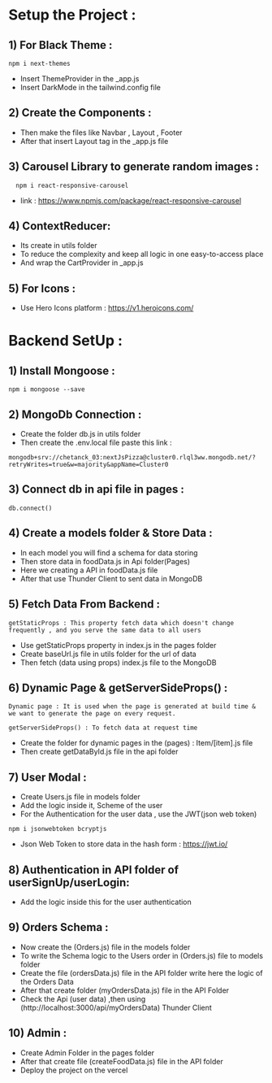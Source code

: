 # Setup the Project :
## 1) For Black Theme : 
```
npm i next-themes
```
- Insert ThemeProvider in the _app.js
- Insert DarkMode in the tailwind.config file 

## 2) Create the Components :
- Then make the files like Navbar , Layout , Footer
- After that insert Layout tag in the _app.js file

## 3) Carousel Library to generate random images :
```
  npm i react-responsive-carousel
```
- link :  https://www.npmjs.com/package/react-responsive-carousel

## 4) ContextReducer:

- Its create in utils folder
- To reduce the complexity and keep all logic in one easy-to-access place
- And wrap the CartProvider in _app.js

## 5) For Icons :
- Use Hero Icons platform : https://v1.heroicons.com/


# Backend SetUp :

## 1) Install Mongoose :

```
npm i mongoose --save
```
## 2) MongoDb Connection :
- Create the folder db.js in utils folder
- Then create the .env.local file paste this link :
```
mongodb+srv://chetanck_03:nextJsPizza@cluster0.rlql3ww.mongodb.net/?retryWrites=true&w=majority&appName=Cluster0
```
## 3) Connect db in api file in pages :

```
db.connect()
```
## 4) Create a models folder & Store Data :
- In each model you will find a schema for data storing
- Then store data in foodData.js in Api folder(Pages)
- Here we creating a API in foodData.js file
- After that use Thunder Client to sent data in MongoDB 

## 5) Fetch Data From Backend :
```
getStaticProps : This property fetch data which doesn't change frequently , and you serve the same data to all users
```
- Use getStaticProps property in index.js in the pages folder
- Create baseUrl.js file in utils folder for the url of data
- Then fetch (data using props) index.js file to the MongoDB

## 6) Dynamic Page & getServerSideProps() : 

```
Dynamic page : It is used when the page is generated at build time & we want to generate the page on every request.

```
```
getServerSideProps() : To fetch data at request time

```
- Create the folder for dynamic pages in the (pages) : Item/[item].js file
- Then create getDataById.js file in the api folder

## 7) User Modal :
- Create Users.js file in models folder
- Add the logic inside it, Scheme of the user 
- For the Authentication for the user data , use the JWT(json web token)
```
npm i jsonwebtoken bcryptjs
```
- Json Web Token to store data in the hash form : https://jwt.io/

## 8) Authentication  in API folder of userSignUp/userLogin:
- Add the logic inside this for the user authentication

## 9) Orders Schema :
- Now create the (Orders.js) file in the models folder
- To write the Schema logic to the Users order in (Orders.js) file to models folder 
- Create the file (ordersData.js) file in the API folder write here the logic of the Orders Data
- After that create folder (myOrdersData.js) file in the API Folder
- Check the Api (user data) ,then using (http://localhost:3000/api/myOrdersData) Thunder Client

## 10) Admin :
- Create Admin Folder in the pages folder
- After that create file (createFoodData.js) file in the API folder
- Deploy the project on the vercel